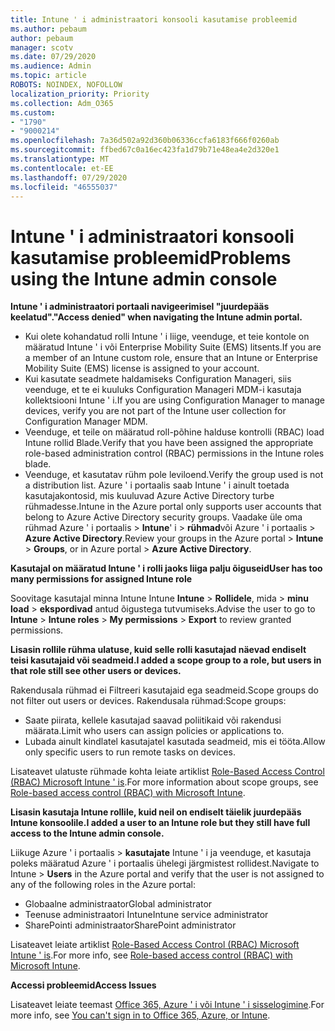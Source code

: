 ```yaml
---
title: Intune ' i administraatori konsooli kasutamise probleemid
ms.author: pebaum
author: pebaum
manager: scotv
ms.date: 07/29/2020
ms.audience: Admin
ms.topic: article
ROBOTS: NOINDEX, NOFOLLOW
localization_priority: Priority
ms.collection: Adm_O365
ms.custom:
- "1790"
- "9000214"
ms.openlocfilehash: 7a36d502a92d360b06336ccfa6183f666f0260ab
ms.sourcegitcommit: ffbed67c0a16ec423fa1d79b71e48ea4e2d320e1
ms.translationtype: MT
ms.contentlocale: et-EE
ms.lasthandoff: 07/29/2020
ms.locfileid: "46555037"
---
```

# <a name="problems-using-the-intune-admin-console"></a><span data-ttu-id="2889c-102">Intune ' i administraatori konsooli kasutamise probleemid</span><span class="sxs-lookup"><span data-stu-id="2889c-102">Problems using the Intune admin console</span></span>

<span data-ttu-id="2889c-103">**Intune ' i administraatori portaali navigeerimisel "juurdepääs keelatud".**</span><span class="sxs-lookup"><span data-stu-id="2889c-103">**"Access denied" when navigating the Intune admin portal.**</span></span>

- <span data-ttu-id="2889c-104">Kui olete kohandatud rolli Intune ' i liige, veenduge, et teie kontole on määratud Intune ' i või Enterprise Mobility Suite (EMS) litsents.</span><span class="sxs-lookup"><span data-stu-id="2889c-104">If you are a member of an Intune custom role, ensure that an Intune or Enterprise Mobility Suite (EMS) license is assigned to your account.</span></span>
- <span data-ttu-id="2889c-105">Kui kasutate seadmete haldamiseks Configuration Manageri, siis veenduge, et te ei kuuluks Configuration Manageri MDM-i kasutaja kollektsiooni Intune ' i.</span><span class="sxs-lookup"><span data-stu-id="2889c-105">If you are using Configuration Manager to manage devices, verify you are not part of the Intune user collection for Configuration Manager MDM.</span></span>
- <span data-ttu-id="2889c-106">Veenduge, et teile on määratud roll-põhine halduse kontrolli (RBAC) load Intune rollid Blade.</span><span class="sxs-lookup"><span data-stu-id="2889c-106">Verify that you have been assigned the appropriate role-based administration control (RBAC) permissions in the Intune roles blade.</span></span>
- <span data-ttu-id="2889c-107">Veenduge, et kasutatav rühm pole leviloend.</span><span class="sxs-lookup"><span data-stu-id="2889c-107">Verify the group used is not a distribution list.</span></span> <span data-ttu-id="2889c-108">Azure ' i portaalis saab Intune ' i ainult toetada kasutajakontosid, mis kuuluvad Azure Active Directory turbe rühmadesse.</span><span class="sxs-lookup"><span data-stu-id="2889c-108">Intune in the Azure portal only supports user accounts that belong to Azure Active Directory security groups.</span></span> <span data-ttu-id="2889c-109">Vaadake üle oma rühmad Azure ' i portaalis > **Intune**' i  >  **rühmad**või Azure ' i portaalis > **Azure Active Directory**.</span><span class="sxs-lookup"><span data-stu-id="2889c-109">Review your groups in the Azure portal > **Intune** > **Groups**, or in Azure portal > **Azure Active Directory**.</span></span>

<span data-ttu-id="2889c-110">**Kasutajal on määratud Intune ' i rolli jaoks liiga palju õiguseid**</span><span class="sxs-lookup"><span data-stu-id="2889c-110">**User has too many permissions for assigned Intune role**</span></span>

<span data-ttu-id="2889c-111">Soovitage kasutajal minna Intune Intune **Intune**  >  **Rollidele**, mida  >  **minu load**  >  **ekspordivad** antud õigustega tutvumiseks.</span><span class="sxs-lookup"><span data-stu-id="2889c-111">Advise the user to go to **Intune** > **Intune roles** > **My permissions** > **Export** to review granted permissions.</span></span>

<span data-ttu-id="2889c-112">**Lisasin rollile rühma ulatuse, kuid selle rolli kasutajad näevad endiselt teisi kasutajaid või seadmeid.**</span><span class="sxs-lookup"><span data-stu-id="2889c-112">**I added a scope group to a role, but users in that role still see other users or devices.**</span></span>

<span data-ttu-id="2889c-113">Rakendusala rühmad ei Filtreeri kasutajaid ega seadmeid.</span><span class="sxs-lookup"><span data-stu-id="2889c-113">Scope groups do not filter out users or devices.</span></span> <span data-ttu-id="2889c-114">Rakendusala rühmad:</span><span class="sxs-lookup"><span data-stu-id="2889c-114">Scope groups:</span></span>

- <span data-ttu-id="2889c-115">Saate piirata, kellele kasutajad saavad poliitikaid või rakendusi määrata.</span><span class="sxs-lookup"><span data-stu-id="2889c-115">Limit who users can assign policies or applications to.</span></span>
- <span data-ttu-id="2889c-116">Lubada ainult kindlatel kasutajatel kasutada seadmeid, mis ei tööta.</span><span class="sxs-lookup"><span data-stu-id="2889c-116">Allow only specific users to run remote tasks on devices.</span></span>

<span data-ttu-id="2889c-117">Lisateavet ulatuste rühmade kohta leiate artiklist [Role-Based Access Control (RBAC) Microsoft Intune ' is](https://docs.microsoft.com/intune/role-based-access-control).</span><span class="sxs-lookup"><span data-stu-id="2889c-117">For more information about scope groups, see  [Role-based access control (RBAC) with Microsoft Intune](https://docs.microsoft.com/intune/role-based-access-control).</span></span>

<span data-ttu-id="2889c-118">**Lisasin kasutaja Intune rollile, kuid neil on endiselt täielik juurdepääs Intune konsoolile.**</span><span class="sxs-lookup"><span data-stu-id="2889c-118">**I added a user to an Intune role but they still have full access to the Intune admin console.**</span></span>

<span data-ttu-id="2889c-119">Liikuge Azure ' i portaalis > **kasutajate** Intune ' i ja veenduge, et kasutaja poleks määratud Azure ' i portaalis ühelegi järgmistest rollidest.</span><span class="sxs-lookup"><span data-stu-id="2889c-119">Navigate to Intune > **Users** in the Azure portal and verify that the user is not assigned to any of the following roles in the Azure portal:</span></span>

- <span data-ttu-id="2889c-120">Globaalne administraator</span><span class="sxs-lookup"><span data-stu-id="2889c-120">Global administrator</span></span>
- <span data-ttu-id="2889c-121">Teenuse administraatori Intune</span><span class="sxs-lookup"><span data-stu-id="2889c-121">Intune service administrator</span></span>
- <span data-ttu-id="2889c-122">SharePointi administraator</span><span class="sxs-lookup"><span data-stu-id="2889c-122">SharePoint administrator</span></span>

<span data-ttu-id="2889c-123">Lisateavet leiate artiklist [Role-Based Access Control (RBAC) Microsoft Intune ' is](https://docs.microsoft.com/intune/role-based-access-control).</span><span class="sxs-lookup"><span data-stu-id="2889c-123">For more info, see [Role-based access control (RBAC) with Microsoft Intune](https://docs.microsoft.com/intune/role-based-access-control).</span></span>

<span data-ttu-id="2889c-124">**Accessi probleemid**</span><span class="sxs-lookup"><span data-stu-id="2889c-124">**Access Issues**</span></span>

<span data-ttu-id="2889c-125">Lisateavet leiate teemast [Office 365, Azure ' i või Intune ' i sisselogimine](https://support.microsoft.com/help/2412085/you-can-t-sign-in-to-office-365-azure-or-intune).</span><span class="sxs-lookup"><span data-stu-id="2889c-125">For more info, see [You can't sign in to Office 365, Azure, or Intune](https://support.microsoft.com/help/2412085/you-can-t-sign-in-to-office-365-azure-or-intune).</span></span>